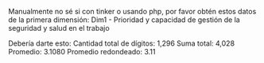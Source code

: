 Manualmente no sé si con tinker o usando php, por favor obtén estos datos de la primera dimensión:
Dim1 - Prioridad y capacidad de gestión de la seguridad y salud en el trabajo								

Debería darte esto:
Cantidad total de dígitos: 1,296
Suma total: 4,028
Promedio: 3.1080
Promedio redondeado: 3.11